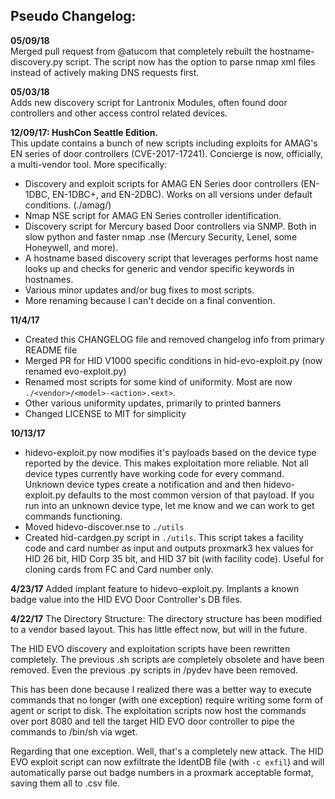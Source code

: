 ## Pseudo Changelog:  
**05/09/18**  
Merged pull request from @atucom that completely rebuilt the hostname-discovery.py script. The script now has the option to parse nmap xml files instead of actively making DNS requests first.  

**05/03/18**  
Adds new discovery script for Lantronix Modules, often found door controllers and other access control related devices.  

**12/09/17: HushCon Seattle Edition.**  
This update contains a bunch of new scripts including exploits for AMAG's EN series of door controllers (CVE-2017-17241). Concierge is now, officially, a multi-vendor tool. More specifically:  
* Discovery and exploit scripts for AMAG EN Series door controllers (EN-1DBC, EN-1DBC+, and EN-2DBC). Works on all versions under default conditions. (./amag/)  
* Nmap NSE script for AMAG EN Series controller identification.  
* Discovery script for Mercury based Door controllers via SNMP. Both in slow python and faster nmap .nse (Mercury Security, Lenel, some Honeywell, and more).  
* A hostname based discovery script that leverages performs host name looks up and checks for generic and vendor specific keywords in hostnames.  
* Various minor updates and/or bug fixes to most scripts.  
* More renaming because I can't decide on a final convention.  
  
**11/4/17**  
  
* Created this CHANGELOG file and removed changelog info from primary README file  
* Merged PR for HID V1000 specific conditions in hid-evo-exploit.py (now renamed evo-exploit.py)  
* Renamed most scripts for some kind of uniformity. Most are now `./<vendor>/<model>-<action>.<ext>`.  
* Other various uniformity updates, primarily to printed banners  
* Changed LICENSE to MIT for simplicity  
  
**10/13/17**

* hidevo-exploit.py now modifies it's payloads based on the device type reported by the device. This makes exploitation more reliable. Not all device types currently have working code for every command. Unknown device types create a notification and and then hidevo-exploit.py defaults to the most common version of that payload. If you run into an unknown device type, let me know and we can work to get commands functioning.
* Moved hidevo-discover.nse to `./utils`
* Created hid-cardgen.py script in `./utils`. This script takes a facility code and card number as input and outputs proxmark3 hex values for HID 26 bit, HID Corp 35 bit, and HID 37 bit (with facility code). Useful for cloning cards from FC and Card number only.


**4/23/17**
Added implant feature to hidevo-exploit.py. Implants a known badge value into the HID EVO Door Controller's DB files.

**4/22/17**
The Directory Structure: The directory structure has been modified to a vendor based layout. This has little effect now, but will in the future.

The HID EVO discovery and exploitation scripts have been rewritten completely. The previous .sh scripts are completely obsolete and have been removed. Even the previous .py scripts in /pydev have been removed.

This has been done because I realized there was a better way to execute commands that no longer (with one exception) require writing some form of agent or script to disk. The exploitation scripts now host the commands over port 8080 and tell the target HID EVO door controller to pipe the commands to /bin/sh via wget.

Regarding that one exception. Well, that's a completely new attack. The HID EVO exploit script can now exfiltrate the IdentDB file (with `-c exfil`) and will automatically parse out badge numbers in a proxmark acceptable format, saving them all to .csv file.
